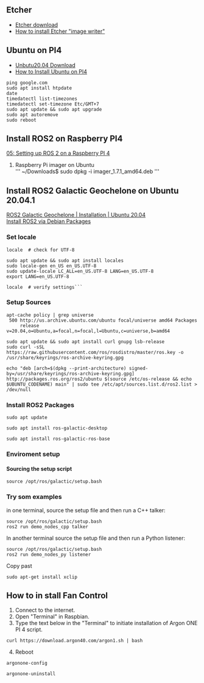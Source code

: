 ## Etcher
* [Etcher download](https://www.balena.io/etcher/)
* [How to install Etcher "image writer"](https://linuxhint.com/etcher-image-writer-ubuntu-burn-images/)
## Ubuntu on PI4
* [Unbutu20.04 Download](https://ubuntu.com/download/raspberry-pi)
* [How to Install Ubuntu on PI4](https://www.youtube.com/watch?v=1-IiLA8chCA)

```
ping google.com
sudo apt install htpdate
date
timedatectl list-timezones
timedatectl set-timezone Etc/GMT+7
sudo apt update && sudo apt upgrade
sudo apt autoremove
sudo reboot
```
## Install ROS2 on Raspberry PI4
[05: Setting up ROS 2 on a Raspberry PI 4](https://www.youtube.com/watch?v=eCknRpMj9uc)<br>
1. Raspberry Pi imager on Ubuntu <br>
'''
~/Downloads$ sudo dpkg -i imager_1.7.1_amd64.deb
'''


## Install ROS2 Galactic Geochelone on Ubuntu 20.04.1
[ROS2 Galactic Geochelone | Installation | Ubuntu 20.04](https://www.youtube.com/watch?v=B8RIE0obHqw) <br>
[Install ROS2 via Debian Packages](https://docs.ros.org/en/galactic/Installation/Ubuntu-Install-Debians.html)
### Set locale
```
locale  # check for UTF-8

sudo apt update && sudo apt install locales
sudo locale-gen en_US en_US.UTF-8
sudo update-locale LC_ALL=en_US.UTF-8 LANG=en_US.UTF-8
export LANG=en_US.UTF-8

locale  # verify settings```

```
### Setup Sources
```
apt-cache policy | grep universe
 500 http://us.archive.ubuntu.com/ubuntu focal/universe amd64 Packages
     release v=20.04,o=Ubuntu,a=focal,n=focal,l=Ubuntu,c=universe,b=amd64
```
```
sudo apt update && sudo apt install curl gnupg lsb-release
sudo curl -sSL https://raw.githubusercontent.com/ros/rosdistro/master/ros.key -o /usr/share/keyrings/ros-archive-keyring.gpg
```
```
echo "deb [arch=$(dpkg --print-architecture) signed-by=/usr/share/keyrings/ros-archive-keyring.gpg] http://packages.ros.org/ros2/ubuntu $(source /etc/os-release && echo $UBUNTU_CODENAME) main" | sudo tee /etc/apt/sources.list.d/ros2.list > /dev/null
```

### Install ROS2 Packages
```
sudo apt update
```
```
sudo apt install ros-galactic-desktop
```
```
sudo apt install ros-galactic-ros-base
```
### Enviroment setup
#### Sourcing the setup script
```
source /opt/ros/galactic/setup.bash
```
### Try som examples
in one terminal, source the setup file and then run a C++ 
talker:
```
source /opt/ros/galactic/setup.bash
ros2 run demo_nodes_cpp talker
```
In another terminal source the setup file and then run a Python
listener:
```
source /opt/ros/galactic/setup.bash
ros2 run demo_nodes_py listener
```
Copy past
```
sudo apt-get install xclip
```












## How to in stall Fan Control
1. Connect to the internet.
2. Open "Terminal" in Raspbian.
3. Type the text below in the "Terminal" to initiate installation of Argon ONE PI 4 script.
```
curl https://download.argon40.com/argon1.sh | bash
```
4. Reboot
```
argonone-config
```
```
argonone-uninstall
```
